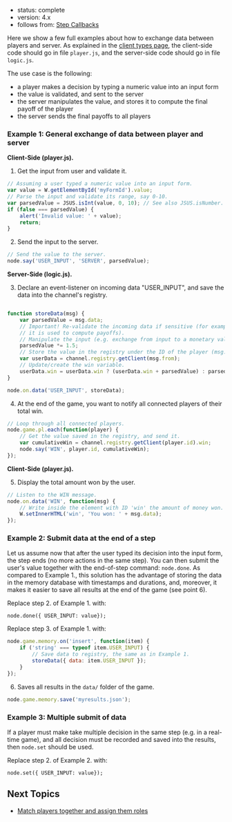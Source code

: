 - status: complete
- version: 4.x
- follows from: [Step Callbacks](Step-Callbacks-Functions-v4)


Here we show a few full examples about how to exchange data between
players and server. As explained in the
[client types page](Client-Types-v4), the client-side code should go
in file `player.js`, and the server-side code should go in file
`logic.js`.


The use case is the following:

- a player makes a decision by typing a numeric value into an input
form 
- the value is validated, and sent to the server
- the server manipulates the value, and stores it to compute the final
  payoff of the player
- the server sends the final payoffs to all players


### Example 1: General exchange of data between player and server

**Client-Side (player.js).**

1. Get the input from user and validate it.

```javascript
// Assuming a user typed a numeric value into an input form.
var value = W.getElementById('myFormId').value;
// Parse the input and validate its range, say 0-10.
var parsedValue = JSUS.isInt(value, 0, 10); // See also JSUS.isNumber.
if (false === parsedValue) {
    alert('Invalid value: ' + value);
    return;
}
```

2. Send the input to the server.

```javascript
// Send the value to the server.
node.say('USER_INPUT', 'SERVER', parsedValue);
```

**Server-Side (logic.js).**

3. Declare an event-listener on incoming data "USER_INPUT", and save
the data into the channel's registry.

```javascript

function storeData(msg) {
    var parsedValue = msg.data;
    // Important! Re-validate the incoming data if sensitive (for example,
    // it is used to compute payoffs).
    // Manipulate the input (e.g. exchange from input to a monetary value).
    parsedValue *= 1.5;
    // Store the value in the registry under the ID of the player (msg.from).
    var userData = channel.registry.getClient(msg.from);
    // Update/create the win variable.
    userData.win = userData.win ? (userData.win + parsedValue) : parsedValue;
}

node.on.data('USER_INPUT', storeData);
```

4. At the end of the game, you want to notify all connected players of
their total win.

```javascript
// Loop through all connected players.
node.game.pl.each(function(player) {
    // Get the value saved in the registry, and send it.
    var cumulativeWin = channel.registry.getClient(player.id).win;
    node.say('WIN', player.id, cumulativeWin);
});
```

**Client-Side (player.js).**

5. Display the total amount won by the user.

```javascript
// Listen to the WIN message.
node.on.data('WIN', function(msg) {
    // Write inside the element with ID 'win' the amount of money won.
    W.setInnerHTML('win', 'You won: ' + msg.data);
});
```

### Example 2: Submit data at the end of a step

Let us assume now that after the user typed its decision into the
input form, the step ends (no more actions in the same step). You can
then submit the user's value together with the end-of-step command:
`node.done`. As compared to Example 1., this solution has the
advantage of storing the data in the memory database with timestamps
and durations, and, moreover, it makes it easier to save all results
at the end of the game (see point 6).

Replace step 2. of Example 1. with:

```javascript.
node.done({ USER_INPUT: value});
```

Replace step 3. of Example 1. with:

```javascript
node.game.memory.on('insert', function(item) {
    if ('string' === typeof item.USER_INPUT) {
        // Save data to registry, the same as in Example 1. 
        storeData({ data: item.USER_INPUT });
    }
});
```

6. Saves all results in the `data/` folder of the game.

```javascript
node.game.memory.save('myresults.json');
```

### Example 3: Multiple submit of data

If a player must make take multiple decision in the same step (e.g. in
a real-time game), and all decision must be recorded and saved into
the results, then `node.set` should be used.

Replace step 2. of Example 2. with:

```javascript.
node.set({ USER_INPUT: value});
```

## Next Topics

* [Match players together and assign them roles](Matching-Roles-Partners-v4) 
